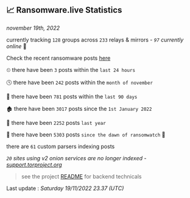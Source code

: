 
## 📈 Ransomware.live Statistics
_november 19th, 2022_

currently tracking `128` groups across `233` relays & mirrors - _`97` currently online_ 📡

Check the recent ransomware posts [here](https://www.ransomware.live/#/recentposts)


⏲ there have been `3` posts within the `last 24 hours`

🕓 there have been `242` posts within the `month of november`

📅 there have been `781` posts within the `last 90 days`

🏚 there have been `3017` posts since the `1st January 2022`

🚀 there have been `2252` posts `last year`

🦕 there have been `5303` posts `since the dawn of ransomwatch` 🐣

there are `61` custom parsers indexing posts

_`20` sites using v2 onion services are no longer indexed - [support.torproject.org](https://support.torproject.org/onionservices/v2-deprecation/)_

> see the project [README](https://github.com/jmousqueton/ransomwatch#readme) for backend technicals



Last update : _Saturday 19/11/2022 23.37 (UTC)_

